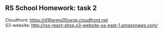 ## RS School Homework: task 2

Cloudfront: https://d16prmy05oxnp.cloudfront.net  
S3-website: http://rss-react-shop.s3-website-us-east-1.amazonaws.com/
